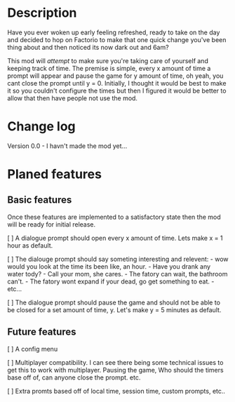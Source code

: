 # Description

Have you ever woken up early feeling refreshed, ready to take on the day and decided to hop on Factorio to make that one quick change you've been thing about and then noticed its now dark out and 6am?

This mod will *attempt* to make sure you're taking care of yourself and keeping track of time. The premise is simple, every x amount of time a prompt will appear and pause the game for y amount of time, oh yeah, you cant close the prompt until y = 0. Initially, I thought it would be best to make it so you couldn't configure the times but then I figured it would be better to allow that then have people not use the mod.

# Change log

 Version 0.0 - I havn't made the mod yet...
 
 # Planed features
 
 ## Basic features
 
 Once these features are implemented to a satisfactory state then the mod will be ready for initial release.

[ ] A dialogue prompt should open every x amount of time. Lets make x = 1 hour as default.

[ ] The dialouge prompt should say someting interesting and relevent:
    - wow would you look at the time its been like, an hour.
    - Have you drank any water tody?
    - Call your mom, she cares.
    - The fatory can wait, the bathroom can't.
    - The fatory wont expand if your dead, go get something to eat.
    - etc...
 
[ ] The dialogue prompt should pause the game and should not be able to be closed for a set amount of time, y. Let's make y = 5 minutes as default.
 
 ## Future features
 
[ ] A config menu
 
[ ] Multiplayer compatibility. I can see there being some technical issues to get this to work with multiplayer. Pausing the game, Who should the timers base off of, can anyone close the prompt. etc.
 
[ ] Extra promts based off of local time, session time, custom prompts, etc..
